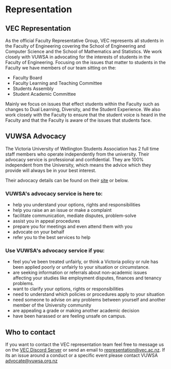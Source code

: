 # Representation

## VEC Representation
As the official Faculty Representative Group, VEC represents all students in the Faculty of Engineering covering the School of Engineering and Computer Science and the School of Mathematics and Statistics. We work closely with VUWSA in advocating for the interests of students in the Faculty of Engineering. Focusing on the issues that matter to students in the Faculty we have members of our team sitting on the:
- Faculty Board
- Faculty Learning and Teaching Committee
- Students Assembly
- Student Academic Committee

Mainly we focus on issues that effect students within the Faculty such as changes to Dual Learning, Diversity, and the Student Experience. We also work closely with the Faculty to ensure that the student voice is heard in the Faculty and that the Faculty is aware of the issues that students face.

## VUWSA Advocacy

The Victoria University of Wellington Students Association has 2 full time staff members who operate independently from the university. Their advocacy service is professional and confidential. They are 100% independent from the University, which means the advice which they provide will always be in your best interest. 


Their advocacy details can be found on their [site](https://www.vuwsa.org.nz/advocacy) or below.

### VUWSA's advocacy service is here to:

- help you understand your options, rights and responsibilities
- help you raise an an issue or make a complaint
- facilitate communication, mediate disputes, problem-solve
- assist you in appeal procedures
- prepare you for meetings and even attend them with you
- advocate on your behalf
- refer you to the best services to help

### Use VUWSA's advocacy service if you:

- feel you've been treated unfairly, or think a Victoria policy or rule has been applied poorly or unfairly to your situation or circumstance.
- are seeking information or referrals about non-academic issues affecting your studies like employment disputes, finances and tenancy problems.
- want to clarify your options, rights or responsibilities
- need to understand which policies or procedures apply to your situation
- need someone to advise on any problems between yourself and another member of the University community
- are appealing a grade or making another academic decision
- have been harassed or are feeling unsafe on campus.


## Who to contact

If you want to contact the VEC representation team feel free to message us on the [VEC Discord Server](https://discord.gg/vec) or send an email to <representation@vec.ac.nz>. If its an issue around a conduct or a specific event please contact VUWSA <advocate@vuwsa.org.nz>
